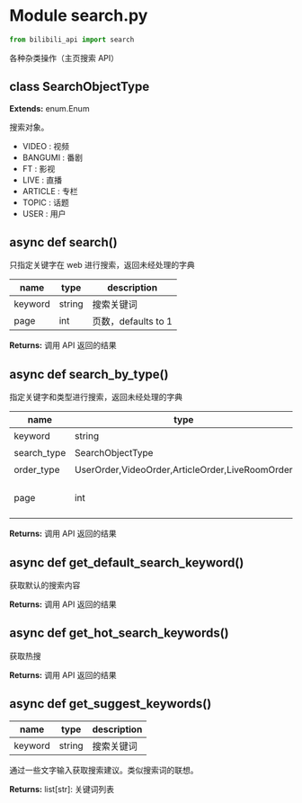 # Module search.py

```python
from bilibili_api import search
```

各种杂类操作（主页搜索 API）

## class SearchObjectType

**Extends:** enum.Enum

搜索对象。

+ VIDEO : 视频
+ BANGUMI : 番剧
+ FT : 影视
+ LIVE : 直播
+ ARTICLE : 专栏
+ TOPIC : 话题
+ USER : 用户

## async def search()

只指定关键字在 web 进行搜索，返回未经处理的字典

| name    | type   | description      |
|---------|--------|------------------|
| keyword | string | 搜索关键词            |
| page    | int    | 页数，defaults to 1 |

**Returns:** 调用 API 返回的结果

## async def search_by_type()

指定关键字和类型进行搜索，返回未经处理的字典

| name        | type                                            | description      |
|-------------|-------------------------------------------------|------------------|
| keyword     | string                                          | 搜索关键词            |
| search_type | SearchObjectType                                | 搜索类别             |
| order_type  | UserOrder,VideoOrder,ArticleOrder,LiveRoomOrder | 搜索类型             |
| page        | int                                             | 页数，defaults to 1 |

**Returns:** 调用 API 返回的结果

## async def get_default_search_keyword()

获取默认的搜索内容

**Returns:** 调用 API 返回的结果

## async def get_hot_search_keywords()

获取热搜

**Returns:** 调用 API 返回的结果

## async def get_suggest_keywords()

| name | type | description |
| - | - | - |
| keyword | string | 搜索关键词 |

通过一些文字输入获取搜索建议。类似搜索词的联想。

**Returns:** list[str]: 关键词列表
